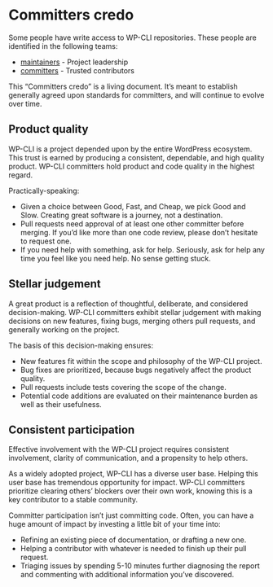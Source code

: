 # Committers credo

Some people have write access to WP-CLI repositories. These people are identified in the following teams:

* [maintainers](https://github.com/orgs/wp-cli/teams/maintainers) - Project leadership
* [committers](https://github.com/orgs/wp-cli/teams/committers) - Trusted contributors

This “Committers credo” is a living document. It’s meant to establish generally agreed upon standards for committers, and will continue to evolve over time.

## Product quality

WP-CLI is a project depended upon by the entire WordPress ecosystem. This trust is earned by producing a consistent, dependable, and high quality product. WP-CLI committers hold product and code quality in the highest regard.

Practically-speaking:

* Given a choice between Good, Fast, and Cheap, we pick Good and Slow. Creating great software is a journey, not a destination.
* Pull requests need approval of at least one other committer before merging. If you’d like more than one code review, please don’t hesitate to request one.
* If you need help with something, ask for help. Seriously, ask for help any time you feel like you need help. No sense getting stuck.

## Stellar judgement

A great product is a reflection of thoughtful, deliberate, and considered decision-making. WP-CLI committers exhibit stellar judgement with making decisions on new features, fixing bugs, merging others pull requests, and generally working on the project.

The basis of this decision-making ensures:

* New features fit within the scope and philosophy of the WP-CLI project.
* Bug fixes are prioritized, because bugs negatively affect the product quality.
* Pull requests include tests covering the scope of the change.
* Potential code additions are evaluated on their maintenance burden as well as their usefulness.

## Consistent participation

Effective involvement with the WP-CLI project requires consistent involvement, clarity of communication, and a propensity to help others.

As a widely adopted project, WP-CLI has a diverse user base. Helping this user base has tremendous opportunity for impact. WP-CLI committers prioritize clearing others’ blockers over their own work, knowing this is a key contributor to a stable community.

Committer participation isn’t just committing code. Often, you can have a huge amount of impact by investing a little bit of your time into:

* Refining an existing piece of documentation, or drafting a new one.
* Helping a contributor with whatever is needed to finish up their pull request.
* Triaging issues by spending 5-10 minutes further diagnosing the report and commenting with additional information you’ve discovered.

